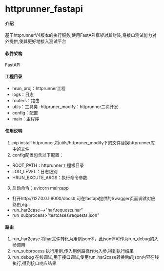 # httprunner_fastapi

#### 介绍
基于httprunnerV4版本的执行服务,使用FastAPI框架对其封装,将接口测试能力对外提供,使其更好地接入测试平台

#### 软件架构
FastAPI

#### 工程目录

- hrun_proj：httprunner工程
- logs：日志
- routers：路由
- utils：工具类
  -httpruner_modify：httprunner二次开发
- config：配置
- main：主程序

#### 使用说明
1. pip install httprunner,将utils/httpruner_modify下的文件替换httprunner库中的文件
2. config配置包含以下配置：
- ROOT_PATH：httprunner工程根目录
- LOG_LEVEL：日志级别    
- HRUN_EXCUTE_ARGS：执行命令参数

3. 启动命令：uvicorn main:app
- 打开http://127.0.0.1:8000/docs#,可在fastapi提供的Swagger页面调试对应路由,eg.:
- run_har2case——>"har\\requests.har"
- run_subprocess>"testcases\\requests.json"

#### 路由
1. run_har2case
    将har文件转化为用例json体，此json体可作为run_debug的入参调用
2. run_subprocess
    执行用例,传入用例路径作为入参,得到执行结果
3. run_debug
    在线调试,用于接口调试,使用run_har2case转换后的json内容在线执行,得到接口响应结果
